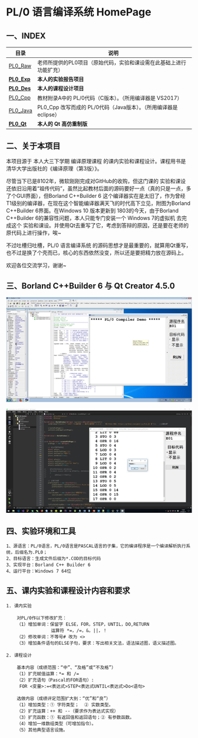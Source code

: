 # PL/0 语言编译系统 HomePage

## 一、INDEX

| 目录 | 说明 |
| - | - |
| [PL0_Raw](https://github.com/gdut-yy/PL0/tree/master/PL0_Raw) | 老师所提供的PL0项目（原始代码，实验和课设需在此基础上进行功能扩充） |
| [**PL0_Exp**](https://github.com/gdut-yy/PL0/tree/master/PL0_Exp) | **本人的实验报告项目** |
| [**PL0_Des**](https://github.com/gdut-yy/PL0/tree/master/PL0_Des) | **本人的课程设计项目** |
| [PL0_Cpp](https://github.com/gdut-yy/PL0_Cpp) | 教材附录A中的 PL/0代码（C版本）。（所用编译器是 VS2017） |
| [PL0_Java](https://github.com/gdut-yy/PL0/tree/master/PL0_Java) | PL0_Cpp 改写而成的 PL/0代码（Java版本）。（所用编译器是 eclipse） |
| [**PL0_Qt**](https://github.com/gdut-yy/PL0_Qt) | **本人的 Qt 高仿重制版** |

## 二、关于本项目

本项目源于 本人大三下学期 编译原理课程 的课内实验和课程设计。课程用书是 清华大学出版社的《编译原理（第3版）》。

尽管当下已是8102年，微软刚刚完成对GitHub的收购，但这门课的 实验和课设 还依旧沿用着“祖传代码”，虽然比起教材后面的源码要好一点（真的只是一点，多了个GUI界面），但Borland C++Builder 6 这个编译器实在是太旧了，作为曾经 T1级别的编译器，在现在这个智能编译器满天飞的时代高下立见，附图为Borland C++Builder 6界面。在Windows 10 版本更新到 1803的今天，由于Borland C++Builder 6的兼容性问题，本人只能专门安装一个 Windows 7的虚拟机 去完成这个 实验和课设。并使用Qt去重写了它，考虑到答辩的原因，还是要在老师的原代码上进行操作，唉~

不过吐槽归吐槽，PL/0 语言编译系统 的源码思想才是最重要的，就算用Qt重写，也不过是换了个壳而已，核心的东西依然没变，所以还是要把精力放在源码上。

欢迎各位交流学习，谢谢~

## 三、Borland C++Builder 6 与 Qt Creator 4.5.0

![](cbc00.png)

![](qt00.png)

## 四、实验环境和工具

	1、源语言：PL/0语言，PL/0语言是PASCAL语言的子集，它的编译程序是一个编译解析执行系统，后缀名为.PL0；
	2、目标语言：生成文件后缀为*.COD的目标代码 
	3、实现平台：Borland C++ Builder 6 
	4、运行平台：Windows 7 64位 

## 五、课内实验和课程设计内容和要求
 
	1. 课内实验

		对PL/0作以下修改扩充：
		（1）增加单词：保留字 ELSE，FOR，STEP，UNTIL，DO,RETURN 
		             运算符 *=，/=，&，||，！  
		（2）修改单词：不等号# 改为 <>
		（3）增加条件语句的ELSE子句，要求：写出相关文法，语法描述图，语义描述图。
	 
	2. 课程设计

		基本内容（成绩范围：“中”、“及格”或“不及格”）
		（1）扩充赋值运算：*= 和 /=
		（2）扩充语句（Pascal的FOR语句）:
		 FOR <变量>:=<表达式>STEP<表达式UNTIL<表达式>Do<语句>
	 
		选做内容（成绩评定范围扩大到：“优”和“良”）
		（1）增加类型：① 字符类型；  ② 实数类型。
		（2）扩充运算：++ 和 --（要求作为表达式实现） 
		（3）扩充函数：① 有返回值和返回语句；② 有参数函数。   
		（4）增加一维数组类型（可增加指令）。   
		（5）其他典型语言设施。         
